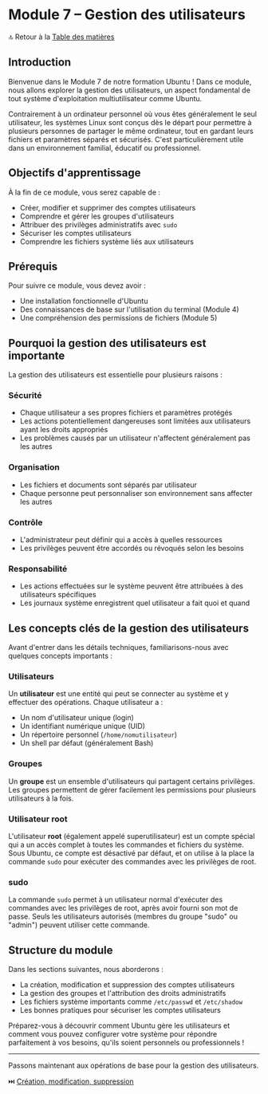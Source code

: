 # Module 7 – Gestion des utilisateurs

🔝 Retour à la [Table des matières](/SOMMAIRE.md)

## Introduction

Bienvenue dans le Module 7 de notre formation Ubuntu ! Dans ce module, nous allons explorer la gestion des utilisateurs, un aspect fondamental de tout système d'exploitation multiutilisateur comme Ubuntu.

Contrairement à un ordinateur personnel où vous êtes généralement le seul utilisateur, les systèmes Linux sont conçus dès le départ pour permettre à plusieurs personnes de partager le même ordinateur, tout en gardant leurs fichiers et paramètres séparés et sécurisés. C'est particulièrement utile dans un environnement familial, éducatif ou professionnel.

## Objectifs d'apprentissage

À la fin de ce module, vous serez capable de :
- Créer, modifier et supprimer des comptes utilisateurs
- Comprendre et gérer les groupes d'utilisateurs
- Attribuer des privilèges administratifs avec `sudo`
- Sécuriser les comptes utilisateurs
- Comprendre les fichiers système liés aux utilisateurs

## Prérequis

Pour suivre ce module, vous devez avoir :
- Une installation fonctionnelle d'Ubuntu
- Des connaissances de base sur l'utilisation du terminal (Module 4)
- Une compréhension des permissions de fichiers (Module 5)

## Pourquoi la gestion des utilisateurs est importante

La gestion des utilisateurs est essentielle pour plusieurs raisons :

### Sécurité
- Chaque utilisateur a ses propres fichiers et paramètres protégés
- Les actions potentiellement dangereuses sont limitées aux utilisateurs ayant les droits appropriés
- Les problèmes causés par un utilisateur n'affectent généralement pas les autres

### Organisation
- Les fichiers et documents sont séparés par utilisateur
- Chaque personne peut personnaliser son environnement sans affecter les autres

### Contrôle
- L'administrateur peut définir qui a accès à quelles ressources
- Les privilèges peuvent être accordés ou révoqués selon les besoins

### Responsabilité
- Les actions effectuées sur le système peuvent être attribuées à des utilisateurs spécifiques
- Les journaux système enregistrent quel utilisateur a fait quoi et quand

## Les concepts clés de la gestion des utilisateurs

Avant d'entrer dans les détails techniques, familiarisons-nous avec quelques concepts importants :

### Utilisateurs
Un **utilisateur** est une entité qui peut se connecter au système et y effectuer des opérations. Chaque utilisateur a :
- Un nom d'utilisateur unique (login)
- Un identifiant numérique unique (UID)
- Un répertoire personnel (`/home/nomutilisateur`)
- Un shell par défaut (généralement Bash)

### Groupes
Un **groupe** est un ensemble d'utilisateurs qui partagent certains privilèges. Les groupes permettent de gérer facilement les permissions pour plusieurs utilisateurs à la fois.

### Utilisateur root
L'utilisateur **root** (également appelé superutilisateur) est un compte spécial qui a un accès complet à toutes les commandes et fichiers du système. Sous Ubuntu, ce compte est désactivé par défaut, et on utilise à la place la commande `sudo` pour exécuter des commandes avec les privilèges de root.

### sudo
La commande `sudo` permet à un utilisateur normal d'exécuter des commandes avec les privilèges de root, après avoir fourni son mot de passe. Seuls les utilisateurs autorisés (membres du groupe "sudo" ou "admin") peuvent utiliser cette commande.

## Structure du module

Dans les sections suivantes, nous aborderons :
- La création, modification et suppression des comptes utilisateurs
- La gestion des groupes et l'attribution des droits administratifs
- Les fichiers système importants comme `/etc/passwd` et `/etc/shadow`
- Les bonnes pratiques pour sécuriser les comptes utilisateurs

Préparez-vous à découvrir comment Ubuntu gère les utilisateurs et comment vous pouvez configurer votre système pour répondre parfaitement à vos besoins, qu'ils soient personnels ou professionnels !

---

Passons maintenant aux opérations de base pour la gestion des utilisateurs.

⏭️ [Création, modification, suppression](/03-administration-systeme/module-7-gestion-utilisateurs/01-creation-modification-suppression.md)
